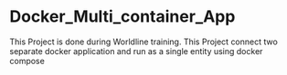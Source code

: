# Docker_Multi_container_App
This Project is done during Worldline training. This Project connect two separate docker application and run as a single entity using docker compose
